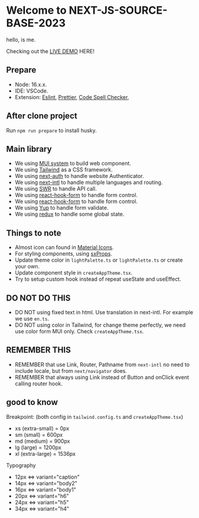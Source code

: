 # Welcome to NEXT-JS-SOURCE-BASE-2023

hello, is me.

Checking out the [LIVE DEMO](https://nextjs-base-2023.vercel.app/) HERE!

## Prepare

- Node: 16.x.x.
- IDE: VSCode.
- Extension:
  [Eslint](https://marketplace.visualstudio.com/items?itemName=dbaeumer.vscode-eslint),
  [Prettier](https://marketplace.visualstudio.com/items?itemName=esbenp.prettier-vscode),
  [Code Spell Checker](https://marketplace.visualstudio.com/items?itemName=streetsidesoftware.code-spell-checker),

## After clone project

Run `npm run prepare` to install husky.

## Main library

- We using [MUI system](https://mui.com/system/getting-started/) to build web component.
- We using [Tailwind](https://tailwindcss.com/) as a CSS framework.
- We using [next-auth](https://next-auth.js.org/) to handle website Authenticator.
- We using [next-intl](https://next-intl-docs.vercel.app/) to handle multiple languages and routing.
- We using [SWR](https://swr.vercel.app/) to handle API call.
- We using [react-hook-form](https://react-hook-form.com/) to handle form control.
- We using [react-hook-form](https://react-hook-form.com/) to handle form control.
- We using [Yup](https://www.npmjs.com/package/yup) to handle form validate.
- We using [redux](https://redux.js.org/) to handle some global state.

## Things to note

- Almost icon can found in [Material Icons](https://mui.com/material-ui/material-icons/).
- For styling components, using [sxProps](https://mui.com/system/getting-started/the-sx-prop/).
- Update theme color in `lightPalette.ts` or `lightPalette.ts` or create your own.
- Update component style in `createAppTheme.tsx`.
- Try to setup custom hook instead of repeat useState and useEffect.

## DO NOT DO THIS
- DO NOT using fixed text in html. Use translation in next-intl. For example we use `en.ts`.
- DO NOT using color in Tailwind, for change theme perfectly, we need use color form MUI only. Check `createAppTheme.tsx`.

## REMEMBER THIS
- REMEMBER that use Link, Router, Pathname from `next-intl` no need to include locale, but from `next/navigator` does.
- REMEMBER that always using Link instead of Button and onClick event calling router hook.

## good to know

Breakpoint: (both config in `tailwind.config.ts` and `createAppTheme.tsx`)
- xs (extra-small) = 0px
- sm (small) = 600px
- md (medium) = 900px
- lg (large) = 1200px
- xl (extra-large) = 1536px

Typography
- 12px  <=>  variant="caption"
- 14px  <=>  variant="body2"
- 16px  <=>  variant="body1"
- 20px  <=>  variant="h6"
- 24px  <=>  variant="h5"
- 34px  <=>  variant="h4"
